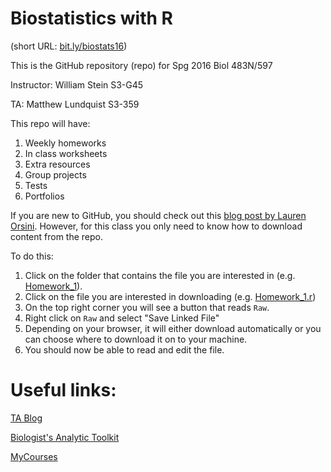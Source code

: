 # Biostatistics with R

(short URL: [bit.ly/biostats16](http://bit.ly/biostats16))

This is the GitHub repository (repo) for Spg 2016 Biol 483N/597

Instructor: William Stein S3-G45

TA: Matthew Lundquist S3-359

This repo will have:

1. Weekly homeworks
2. In class worksheets
3. Extra resources
4. Group projects
5. Tests
6. Portfolios

If you are new to GitHub, you should check out this [blog post by Lauren Orsini](http://readwrite.com/2013/09/30/understanding-github-a-journey-for-beginners-part-1). However, for this class you only need to know how to download content from the repo.

To do this:

1. Click on the folder that contains the file you are interested in (e.g. [Homework_1](https://github.com/mlundquist/biostats-2016/tree/master/Homework/homework-1)).
2. Click on the file you are interested in downloading (e.g. [Homework_1.r](https://github.com/mlundquist/biostats-2016/blob/master/Homework/homework-1/homework-1.r))
3. On the top right corner you will see a button that reads <code>Raw</code>.
4. Right click on <code>Raw</code> and select "Save Linked File"
5. Depending on your browser, it will either download automatically or you can choose where to download it on to your machine.
6. You should now be able to read and edit the file.

# Useful links:

[TA Blog](http://www.lundquistecology.com/blog.html)

[Biologist's Analytic Toolkit](http://biotoolbox.binghamton.edu)

[MyCourses](https://mycourses.binghamton.edu)
